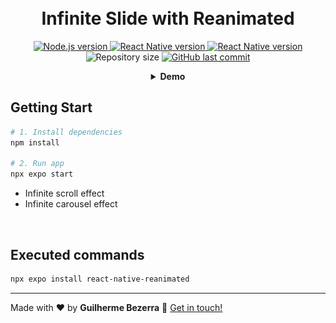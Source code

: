 <h1 align="center">
    <br>
    Infinite Slide with Reanimated
</h1>

<p align="center">
  <a href="https://nodejs.org">
    <img alt="Node.js version" src="https://img.shields.io/badge/node.js-v20.11.0-43853D?style=flat&logo=node.js&logoColor=white&labelColor=43853D&color=5a5a5a">
  </a>

  <a href="https://expo.dev">
    <img alt="React Native version" src="https://img.shields.io/badge/expo--sdk-v51.0.12-blue?logo=expo&labelColor=20232A&color=5a5a5a">
  </a>

  <a href="https://reactnative.dev">
    <img alt="React Native version" src="https://img.shields.io/badge/react--native-v0.74.2-blue?logo=react&labelColor=20232A&color=5a5a5a">
  </a>

  <img alt="Repository size" src="https://img.shields.io/github/repo-size/gbdsantos/ignite.svg">

  <a href="https://github.com/gbdsantos/ignite/commits/master">
    <img alt="GitHub last commit" src="https://img.shields.io/github/last-commit/gbdsantos/ignite.svg">
  </a>
</p>

<details style="text-align: center;">
<summary><b>Demo</b></summary>
  <div align="center" style="width: 90%;">
    <img alt="Infinite Slide with Reanimated application demonstration" src="demo.gif" />
  </div>
</details>

## Getting Start

```Bash
# 1. Install dependencies
npm install

# 2. Run app
npx expo start
```

- Infinite scroll effect
- Infinite carousel effect

<br>

## Executed commands

```bash
npx expo install react-native-reanimated
```

---

Made with ♥ by **Guilherme Bezerra** :wave: [Get in touch!](https://www.linkedin.com/in/gbdsantos)
